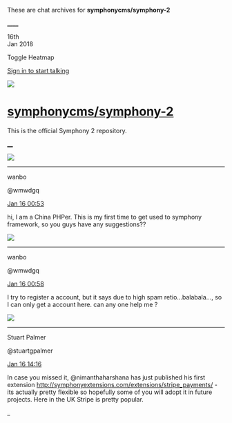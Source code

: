 These are chat archives for **symphonycms/symphony-2**

[__](/symphonycms/symphony-2/archives/2018/01/17)[__](/symphonycms/symphony-2/archives/2018/01/15)

16th  
Jan 2018

Toggle Heatmap

[Sign in to start talking](/login?action=login&button=archive-login)

![](https://avatars-02.gitter.im/group/iv/3/57542c45c43b8c601977197e?s=48)

#  [symphonycms/symphony-2](/symphonycms/symphony-2)

This is the official Symphony 2 repository.

[ __](/orgs/symphonycms/rooms "More symphonycms rooms")

![](https://avatars0.githubusercontent.com/u/20136482?v=4&s=30)

____

wanbo

@wmwdgq

[Jan 16
00:53](https://gitter.im/symphonycms/symphony-2?at=5a5d4d1f290a1f4561922014)

hi, I am a China PHPer. This is my first time to get used to symphony
framework, so you guys have any suggestions??

![](https://avatars0.githubusercontent.com/u/20136482?v=4&s=30)

____

wanbo

@wmwdgq

[Jan 16
00:58](https://gitter.im/symphonycms/symphony-2?at=5a5d4e4b517037a212aeb3aa)

I try to register a account, but it says due to high spam retio...balabala...,
so I can only get a account here. can any one help me ?

![](https://avatars1.githubusercontent.com/u/825064?v=4&s=30)

____

Stuart Palmer

@stuartgpalmer

[Jan 16
14:16](https://gitter.im/symphonycms/symphony-2?at=5a5e0950ce68c3bc74c3df45)

In case you missed it, @nimanthaharshana has just published his first
extension <http://symphonyextensions.com/extensions/stripe_payments/> \- its
actually pretty flexible so hopefully some of you will adopt it in future
projects. Here in the UK Stripe is pretty popular.

_

